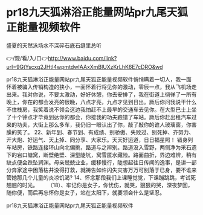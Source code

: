 # pr18九天狐淋浴正能量网站pr九尾天狐正能量视频软件
盛夏的天然泳场水不深碎石底石缝里总听

👉/观/看/入/口👉http://www.baidu.com/link?url=9GtYscxq2JHtl4wpmtdwIAAxXmBlUXzKrLhK6E7cDRO&wd

pr18九天狐淋浴正能量网站pr九尾天狐正能量视频软件悄悄瞒着一切人，我一面怀着被骗入传销构造的狭小，一面怀着行将见你的激动，零辰一点，我从飞机场走出来。我对你说，不要太激动，好好休憩，你去安排了，我在街道上徜徉了一所有晚上，你在的都会发亮的很晚，八点才亮，九点才见到日出。厥后你问我说干什么不住栈房，我笑着说不领会这边我怕赶不上最早的交通车去见你。在大型巴士上坐了十个钟点才毕竟到达你的都会，你接我的功夫跑错了车站。厥后你赶出租汽车过来的功夫，大街上那么多车，我仍旧一眼认出了你，敲了敲你的谁人玻璃窗，你害臊的笑了。
		22、新年到、春节到、有成绩、别骄傲、失败过、别死掉、齐努力、开大炮、好运气、天上掉、同分享、大家乐。天天好运道，日日福星照！
错身列车站房，铁路连接环山向北偏挑，路道与之辨别。路道没入雪野，两侧净为采石遗下的宕口塘窝，断壁绝壁、深壑陡坑，窝雪匿水藏险。路面曲折，界边难辨，稍有缺点便会跌坠涧渊。母亲兢兢业业，缓移慢行，陡想起往日传闻的逸事，是讲一部分奔家途中困落枯井没得打救，就祷告如许闪失灾害万万可别落于已身，要不谁来管她那几个儿童的炎凉饥渴?
	14、怀念那段我们上课睡觉觉，下课蹦跳跳，考试死翘翘的时光。
　　（18）、牢记你是女子，你忧伤，就哭，狠狠的哭，深夜梦回，随你便，而后再忘怀你是女子，站在太阳下，就要领会什么是坚忍。

pr18九天狐淋浴正能量网站pr九尾天狐正能量视频软件
